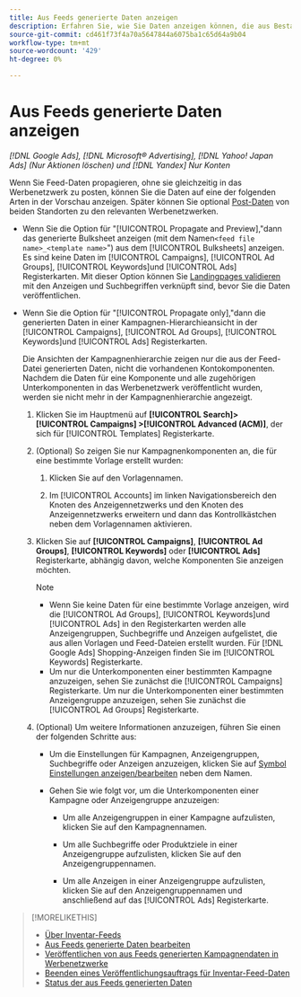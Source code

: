 ```yaml
---
title: Aus Feeds generierte Daten anzeigen
description: Erfahren Sie, wie Sie Daten anzeigen können, die aus Bestandsdaten-Feeds generiert wurden.
source-git-commit: cd461f73f4a70a5647844a6075ba1c65d64a9b04
workflow-type: tm+mt
source-wordcount: '429'
ht-degree: 0%

---
```


# Aus Feeds generierte Daten anzeigen

*[!DNL Google Ads], [!DNL Microsoft® Advertising], [!DNL Yahoo! Japan Ads] (Nur Aktionen löschen) und [!DNL Yandex] Nur Konten*

Wenn Sie Feed-Daten propagieren, ohne sie gleichzeitig in das Werbenetzwerk zu posten, können Sie die Daten auf eine der folgenden Arten in der Vorschau anzeigen. Später können Sie optional [Post-Daten](propagated-data-post.md) von beiden Standorten zu den relevanten Werbenetzwerken.

* Wenn Sie die Option für &quot;[!UICONTROL Propagate and Preview],&quot;dann das generierte Bulksheet anzeigen (mit dem Namen`<feed file name>_<template name>`&quot;) aus dem [!UICONTROL Bulksheets] anzeigen. Es sind keine Daten im [!UICONTROL Campaigns], [!UICONTROL Ad Groups], [!UICONTROL Keywords]und [!UICONTROL Ads] Registerkarten. Mit dieser Option können Sie [Landingpages validieren](/help/search-social-commerce/campaign-management/bulksheets/bulksheet-validate-landing-pages.md) mit den Anzeigen und Suchbegriffen verknüpft sind, bevor Sie die Daten veröffentlichen.

* Wenn Sie die Option für &quot;[!UICONTROL Propagate only],&quot;dann die generierten Daten in einer Kampagnen-Hierarchieansicht in der [!UICONTROL Campaigns], [!UICONTROL Ad Groups], [!UICONTROL Keywords]und [!UICONTROL Ads] Registerkarten.

   Die Ansichten der Kampagnenhierarchie zeigen nur die aus der Feed-Datei generierten Daten, nicht die vorhandenen Kontokomponenten. Nachdem die Daten für eine Komponente und alle zugehörigen Unterkomponenten in das Werbenetzwerk veröffentlicht wurden, werden sie nicht mehr in der Kampagnenhierarchie angezeigt.

   1. Klicken Sie im Hauptmenü auf **[!UICONTROL Search]> [!UICONTROL Campaigns] >[!UICONTROL Advanced (ACM)]**, der sich für [!UICONTROL Templates] Registerkarte.

   1. (Optional) So zeigen Sie nur Kampagnenkomponenten an, die für eine bestimmte Vorlage erstellt wurden:

      1. Klicken Sie auf den Vorlagennamen.

      1. Im [!UICONTROL Accounts] im linken Navigationsbereich den Knoten des Anzeigennetzwerks und den Knoten des Anzeigennetzwerks erweitern und dann das Kontrollkästchen neben dem Vorlagennamen aktivieren.
   1. Klicken Sie auf **[!UICONTROL Campaigns]**, **[!UICONTROL Ad Groups]**, **[!UICONTROL Keywords]** oder **[!UICONTROL Ads]** Registerkarte, abhängig davon, welche Komponenten Sie anzeigen möchten.

      >[!NOTE]
      >
      >* Wenn Sie keine Daten für eine bestimmte Vorlage anzeigen, wird die [!UICONTROL Ad Groups], [!UICONTROL Keywords]und [!UICONTROL Ads] in den Registerkarten werden alle Anzeigengruppen, Suchbegriffe und Anzeigen aufgelistet, die aus allen Vorlagen und Feed-Dateien erstellt wurden. Für [!DNL Google Ads] Shopping-Anzeigen finden Sie im [!UICONTROL Keywords] Registerkarte.
      >* Um nur die Unterkomponenten einer bestimmten Kampagne anzuzeigen, sehen Sie zunächst die [!UICONTROL Campaigns] Registerkarte. Um nur die Unterkomponenten einer bestimmten Anzeigengruppe anzuzeigen, sehen Sie zunächst die [!UICONTROL Ad Groups] Registerkarte.


   1. (Optional) Um weitere Informationen anzuzeigen, führen Sie einen der folgenden Schritte aus:

      * Um die Einstellungen für Kampagnen, Anzeigengruppen, Suchbegriffe oder Anzeigen anzuzeigen, klicken Sie auf [Symbol Einstellungen anzeigen/bearbeiten](/help/search-social-commerce/assets/settings.png "Symbol Einstellungen anzeigen/bearbeiten") neben dem Namen.

      * Gehen Sie wie folgt vor, um die Unterkomponenten einer Kampagne oder Anzeigengruppe anzuzeigen:

         * Um alle Anzeigengruppen in einer Kampagne aufzulisten, klicken Sie auf den Kampagnennamen.

         * Um alle Suchbegriffe oder Produktziele in einer Anzeigengruppe aufzulisten, klicken Sie auf den Anzeigengruppennamen.

         * Um alle Anzeigen in einer Anzeigengruppe aufzulisten, klicken Sie auf den Anzeigengruppennamen und anschließend auf das [!UICONTROL Ads] Registerkarte.


>[!MORELIKETHIS]
>
>* [Über Inventar-Feeds](inventory-feeds-about.md)
>* [Aus Feeds generierte Daten bearbeiten](propagated-data-edit.md)
>* [Veröffentlichen von aus Feeds generierten Kampagnendaten in Werbenetzwerke](propagated-data-post.md)
>* [Beenden eines Veröffentlichungsauftrags für Inventar-Feed-Daten](stop-job.md)
>* [Status der aus Feeds generierten Daten](propagated-data-status.md)

